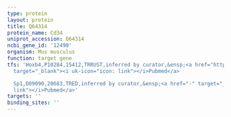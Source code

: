 ```yaml
---
type: protein
layout: protein
title: Q64314
protein_name: Cd34
uniprot_accession: Q64314
ncbi_gene_id: '12490'
organism: Mus musculus
function: target gene
tfs: 'Hoxb4,P10284,15412,TRRUST,inferred by curator,&ensp;<a href="https://www.ncbi.nlm.nih.gov/pubmed/?term=20404135%5Buid%5D"
  target="_blank"><i uk-icon="icon: link"></i>Pubmed</a>

  Sp1,O89090,20683,TRED,inferred by curator,&ensp;<a href="-" target="_blank"><i uk-icon="icon:
  link"></i>Pubmed</a>'
targets: ''
binding_sites: ''
---
```

